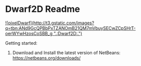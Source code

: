 Dwarf2D Readme
=======

<a href='http://95.85.60.226'>
  ![pixelDwarf](http://t3.gstatic.com/images?q=tbn:ANd9GcQPBbPxTZANOmB21QM7mVbuySECwZCpSHrT-oerWYwHzosCoSBB_g ".:Dwarf2D:.")
</a>


Getting started:

1. Download and Install the latest version of NetBeans: https://netbeans.org/downloads/
